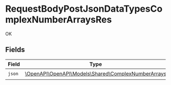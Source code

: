 # RequestBodyPostJsonDataTypesComplexNumberArraysRes

OK


## Fields

| Field                                                                                            | Type                                                                                             | Required                                                                                         | Description                                                                                      |
| ------------------------------------------------------------------------------------------------ | ------------------------------------------------------------------------------------------------ | ------------------------------------------------------------------------------------------------ | ------------------------------------------------------------------------------------------------ |
| `json`                                                                                           | [\OpenAPI\OpenAPI\Models\Shared\ComplexNumberArrays](../../Models/Shared/ComplexNumberArrays.md) | :heavy_check_mark:                                                                               | N/A                                                                                              |